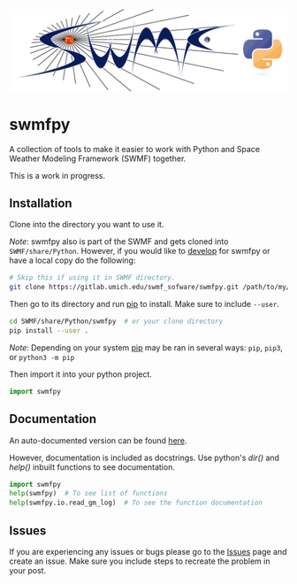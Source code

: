 ![swmfpy logo](share/logo/swmfpy.png "swmfpy")

swmfpy
======

A collection of tools to make it easier to work with Python and Space Weather Modeling Framework (SWMF) together.

This is a work in progress.

Installation
------------

Clone into the directory you want to use it.

*Note*: swmfpy also is part of the SWMF and gets cloned into `SWMF/share/Python`. However, if you would like to [develop](CONTRIBUTING.markdown) for swmfpy or have a local copy do the following:

```bash
# Skip this if using it in SWMF directory.
git clone https://gitlab.umich.edu/swmf_sofware/swmfpy.git /path/to/my/dir
```

Then go to its directory and run [pip](https://pip.pypa.io/en/stable/) to install. Make sure to include `--user`.

```bash
cd SWMF/share/Python/swmfpy  # or your clone directory
pip install --user .
```

*Note*: Depending on your system [pip](https://pip.pypa.io/en/stable/) may be ran in several ways: `pip`, `pip3`, or `python3 -m pip`

Then import it into your python project. 

```python
import swmfpy
```

Documentation
-------------

An auto-documented version can be found [here](DOCUMENTATION.markdown).

However, documentation is included as docstrings. Use python's *dir()* and *help()* inbuilt functions to see documentation.

```python
import swmfpy
help(swmfpy)  # To see list of functions
help(swmfpy.io.read_gm_log)  # To see the function documentation
```

Issues
------

If you are experiencing any issues or bugs please go to the [Issues](https://gitlab.umich.edu/swmf_software/swmfpy/issues) page and create an issue. Make sure you include steps to recreate the problem in your post.
